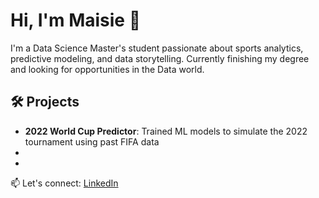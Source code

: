 # Hi, I'm Maisie 👋

I'm a Data Science Master's student passionate about sports analytics, predictive modeling, and data storytelling. Currently finishing my degree and looking for opportunities in the Data world.

## 🛠️ Projects
- **2022 World Cup Predictor**: Trained ML models to simulate the 2022 tournament using past FIFA data  
-
-

📫 Let's connect: [LinkedIn](https://www.linkedin.com/in/maisiekincaid)


<!--
**maielikin/maielikin** is a ✨ _special_ ✨ repository because its `README.md` (this file) appears on your GitHub profile.

Here are some ideas to get you started:

- 🔭 I’m currently working on ...
- 🌱 I’m currently learning ...
- 👯 I’m looking to collaborate on ...
- 🤔 I’m looking for help with ...
- 💬 Ask me about ...
- 📫 How to reach me: ...
- 😄 Pronouns: ...
- ⚡ Fun fact: ...
-->

